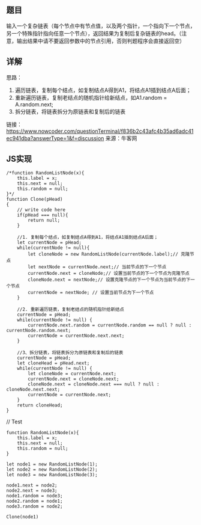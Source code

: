 ## 题目

输入一个复杂链表（每个节点中有节点值，以及两个指针，一个指向下一个节点，另一个特殊指针指向任意一个节点），返回结果为复制后复杂链表的head。（注意，输出结果中请不要返回参数中的节点引用，否则判题程序会直接返回空）

## 详解

思路：
1. 遍历链表，复制每个结点，如复制结点A得到A1，将结点A1插到结点A后面；
2. 重新遍历链表，复制老结点的随机指针给新结点，如A1.random = A.random.next;
3. 拆分链表，将链表拆分为原链表和复制后的链表

链接：https://www.nowcoder.com/questionTerminal/f836b2c43afc4b35ad6adc41ec941dba?answerType=1&f=discussion
来源：牛客网

## JS实现
```
/*function RandomListNode(x){
    this.label = x;
    this.next = null;
    this.random = null;
}*/
function Clone(pHead)
{
    // write code here
    if(pHead === null){
        return null;
    }

    //1. 复制每个结点，如复制结点A得到A1，将结点A1插到结点A后面；
    let currentNode = pHead;
    while(currentNode != null){
        let cloneNode = new RandomListNode(currentNode.label);// 克隆节点
        let nextNode = currentNode.next;// 当前节点的下一个节点
        currentNode.next = cloneNode;// 设置当前节点的下一个节点为克隆节点
        cloneNode.next = nextNode;// 设置克隆节点的下一个节点为当前节点的下一个节点
        currentNode = nextNode; // 设置当前节点为下一个节点
    }

    //2. 重新遍历链表，复制老结点的随机指针给新结点
    currentNode = pHead;
    while(currentNode != null) {
        currentNode.next.random = currentNode.random == null ? null : currentNode.random.next;
        currentNode = currentNode.next.next;
    }

    //3、拆分链表，将链表拆分为原链表和复制后的链表
    currentNode = pHead;
    let cloneHead = pHead.next;
    while(currentNode != null) {
        let cloneNode = currentNode.next;
        currentNode.next = cloneNode.next;
        cloneNode.next = cloneNode.next === null ? null : cloneNode.next.next;
        currentNode = currentNode.next;
    }
    return cloneHead;
}
```

// Test
```
function RandomListNode(x){
    this.label = x;
    this.next = null;
    this.random = null;
}

let node1 = new RandomListNode(1);
let node2 = new RandomListNode(2);
let node3 = new RandomListNode(3);

node1.next = node2;
node2.next = node3;
node1.random = node3;
node2.random = node1;
node3.random = node2;

Clone(node1)
```